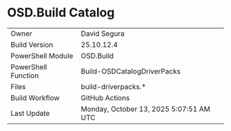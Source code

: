 ﻿# OSD.Build Catalog

| | |
|-|-|
| Owner | David Segura |
| Build Version | 25.10.12.4 |
| PowerShell Module | OSD.Build |
| PowerShell Function | Build-OSDCatalogDriverPacks |
| Files | build-driverpacks.* |
| Build Workflow | GitHub Actions |
| Last Update | Monday, October 13, 2025 5:07:51 AM UTC |
